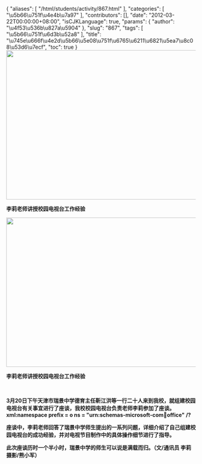 {
    "aliases": [
        "/html/students/activity/867.html"
    ],
    "categories": [
        "\u5b66\u751f\u4e4b\u7a97"
    ],
    "contributors": [],
    "date": "2012-03-22T00:00:00+08:00",
    "isCJKLanguage": true,
    "params": {
        "author": "\u4f53\u536b\u827a\u5904"
    },
    "slug": "867",
    "tags": [
        "\u5b66\u751f\u6d3b\u52a8"
    ],
    "title": "\u745e\u666f\u4e2d\u5b66\u5e08\u751f\u6765\u6211\u6821\u5ea7\u8c08\u53d6\u7ecf",
    "toc": true
}
**<img
    src="https://cdn.tfls.online/mirror/full/00521ae7d5fc8ff336ebb81c4a682ec45ca287f0.jpg"
    style="display:block;margin-left:auto;margin-right:auto;"
    decoding="async"
    fetchpriority="auto"
    loading="lazy"
    height="397"
    width="600"
/>**

**李莉老师讲授校园电视台工作经验**

**<img
    src="https://cdn.tfls.online/mirror/full/27cc6506a171c15dac3295dcb2fe6d2b668be542.jpg"
    style="display:block;margin-left:auto;margin-right:auto;"
    decoding="async"
    fetchpriority="auto"
    loading="lazy"
    height="397"
    width="600"
/>**

**李莉老师讲授校园电视台工作经验**

 

**3月20日下午天津市瑞景中学德育主任靳江洪等一行二十人来到我校，就组建校园电视台有关事宜进行了座谈，我校校园电视台负责老师李莉参加了座谈。xml:namespace prefix = o ns = "urn:schemas-microsoft-com:office:office" /?**

**座谈中，李莉老师回答了瑞景中学师生提出的一系列问题，详细介绍了自己组建校园电视台的成功经验，并对电视节目制作中的具体操作细节进行了指导。**

**此次座谈历时一个半小时，瑞景中学的师生可以说是满载而归。（文/通讯员 李莉  摄影/熊小军）**

